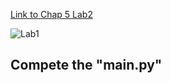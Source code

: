 
[Link to Chap 5 Lab2](https://docs.google.com/presentation/d/1r3h2R9JwK9HK_U2Ia-zncL0BSjHV6Giu6ugNJ6yZpgc/edit#slide=id.g11d7236d656_0_139)

![Lab1](https://awesomescreenshot.s3.amazonaws.com/image/1352303/33460421-3e3facdc7b6e876f8380f74fc9434c9e.png?X-Amz-Algorithm=AWS4-HMAC-SHA256&X-Amz-Credential=AKIAJSCJQ2NM3XLFPVKA%2F20221017%2Fus-east-1%2Fs3%2Faws4_request&X-Amz-Date=20221017T034351Z&X-Amz-Expires=28800&X-Amz-SignedHeaders=host&X-Amz-Signature=d27be83e5a89825cf8245a6e90f729c9392f424be0253d3b93d46e8017933b4a)

## Compete the "main.py"


